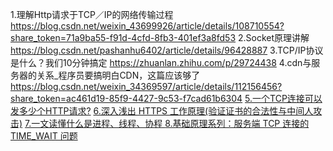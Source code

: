 1.理解Http请求于TCP／IP的网络传输过程 https://blog.csdn.net/weixin_43699926/article/details/108710554?share_token=71a9ba55-f91d-4cfd-8fb3-401ef3a8fd53
2.Socket原理讲解 https://blog.csdn.net/pashanhu6402/article/details/96428887
3.TCP/IP协议是什么？我们10分钟搞定 https://zhuanlan.zhihu.com/p/29724438
4.cdn与服务器的关系_程序员要搞明白CDN，这篇应该够了 https://blog.csdn.net/weixin_34369597/article/details/112156456?share_token=ac461d19-85f9-4427-9c53-f7cad61b6304
[5.一个TCP连接可以发多少个HTTP请求?](https://blog.csdn.net/qq9808/article/details/104865940?spm=1001.2014.3001.5501)
[6.深入浅出 HTTPS 工作原理(验证证书的合法性与中间人攻击)](https://cloud.tencent.com/developer/article/1005197)
[7.一文读懂什么是进程、线程、协程 ](https://cloud.tencent.com/developer/article/1546730)
[8.基础原理系列：服务端 TCP 连接的 TIME_WAIT 问题](https://ningg.top/computer-basic-theory-tcp-time-wait/)
